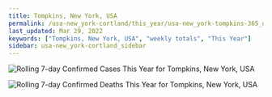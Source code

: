 ```yaml
---
title: Tompkins, New York, USA
permalink: /usa-new_york-cortland/this_year/usa-new_york-tompkins-365_days.html
last_updated: Mar 29, 2022
keywords: ["Tompkins, New York, USA", "weekly totals", "This Year"]
sidebar: usa-new_york-cortland_sidebar
---
```


![Rolling 7-day Confirmed Cases This Year for Tompkins, New York, USA](/covid_tracker/images/graphs/usa-new_york-tompkins-rolling_7_days_confirmed-365_days_graph.png)

![Rolling 7-day Confirmed Deaths This Year for Tompkins, New York, USA](/covid_tracker/images/graphs/usa-new_york-tompkins-rolling_7_days_deaths-365_days_graph.png)
